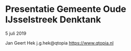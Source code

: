 # Presentatie Gemeente Oude IJsselstreek Denktank
5 juli 2019

Jan Geert Hek
j.g.hek@qtopia
https://www.qtopia.nl


